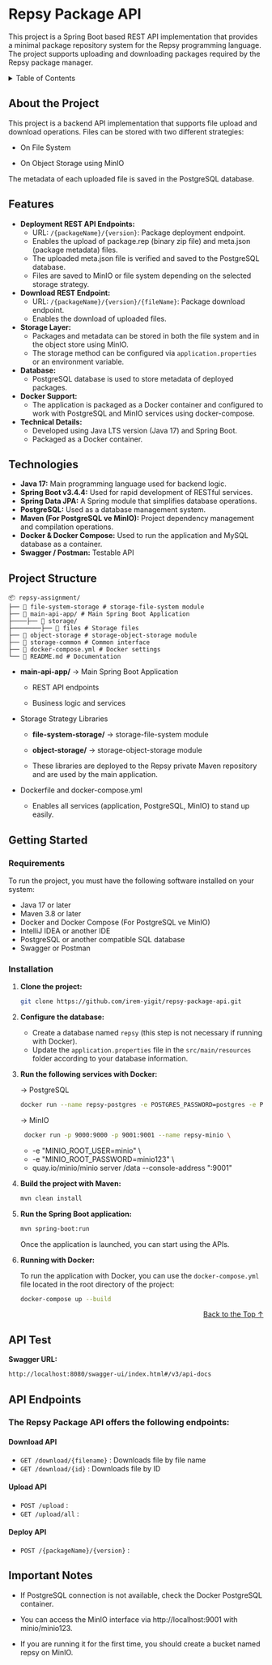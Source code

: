# Repsy Package API
<a name="readme-top"></a>
This project is a Spring Boot based REST API implementation that provides a minimal package repository system for the Repsy programming language. The project supports uploading and downloading packages required by the Repsy package manager.

<details>
  <summary>Table of Contents</summary>
  <ol>
    <li><a href="#about-the-project">About the Project</a></li>
    <li><a href="#features">Features</a></li>
    <li><a href="#technologies">Technologies</a></li>
   <li><a href="#project-structure">Project Structure</a></li>
    <li>
      <a href="#getting-started">Getting Started</a>
      <ul>
        <li><a href="#requirements">Requirements</a></li>
        <li><a href="#installation">Installation</a></li>
      </ul>
    </li>
    <li><a href="#api-test">API Test</a></li>
    <li><a href="#api-endpoints">API Endpoints</a></li>
    <li><a href="#important-notes">Important Notes</a></li>
  </ol>
</details>

##  About the Project 

This project is a backend API implementation that supports file upload and download operations.
Files can be stored with two different strategies:

* On File System

* On Object Storage using MinIO

The metadata of each uploaded file is saved in the PostgreSQL database.

## Features

* **Deployment REST API Endpoints:**
  * URL: `/{packageName}/{version}`: Package deployment endpoint.
  * Enables the upload of package.rep (binary zip file) and meta.json (package metadata) files.
  * The uploaded meta.json file is verified and saved to the PostgreSQL database.
  * Files are saved to MinIO or file system depending on the selected storage strategy.
* **Download REST Endpoint:**
  * URL: `/{packageName}/{version}/{fileName}`: Package download endpoint.
  * Enables the download of uploaded files.
* **Storage Layer:**
  * Packages and metadata can be stored in both the file system and in the object store using MinIO.
  * The storage method can be configured via `application.properties` or an environment variable.
* **Database:**
  * PostgreSQL database is used to store metadata of deployed packages.
* **Docker Support:**
  * The application is packaged as a Docker container and configured to work with PostgreSQL and MinIO services using docker-compose.
* **Technical Details:**
  * Developed using Java LTS version (Java 17) and Spring Boot.
  * Packaged as a Docker container.


## Technologies 

- **Java 17:** Main programming language used for backend logic.
- **Spring Boot v3.4.4:** Used for rapid development of RESTful services.
- **Spring Data JPA:** A Spring module that simplifies database operations.
- **PostgreSQL:** Used as a database management system.
- **Maven (For PostgreSQL ve MinIO):** Project dependency management and compilation operations.
- **Docker & Docker Compose:** Used to run the application and MySQL database as a container.
- **Swagger / Postman:** Testable API

## Project Structure

    📦 repsy-assignment/
    ├── 📂 file-system-storage # storage-file-system module
    ├── 📂 main-api-app/ # Main Spring Boot Application
    ├────├── 📂 storage/
    ├────────├── 📂 files # Storage files      
    ├── 📂 object-storage # storage-object-storage module
    ├── 📂 storage-common # Common interface
    ├── 📄 docker-compose.yml # Docker settings
    └── 📄 README.md # Documentation

* **main-api-app/** → Main Spring Boot Application

    - REST API endpoints

   - Business logic and services

* Storage Strategy Libraries

   - **file-system-storage/** → storage-file-system module

   - **object-storage/** → storage-object-storage module

   - These libraries are deployed to the Repsy private Maven repository and are used by the main application.

* Dockerfile and docker-compose.yml

   - Enables all services (application, PostgreSQL, MinIO) to stand up easily.

## Getting Started

### Requirements

To run the project, you must have the following software installed on your system:

- Java 17 or later
- Maven 3.8 or later
- Docker and Docker Compose (For PostgreSQL ve MinIO)
- IntelliJ IDEA or another IDE
- PostgreSQL or another compatible SQL database
- Swagger or Postman

### Installation

1. **Clone the project:**

   ```bash
   git clone https://github.com/irem-yigit/repsy-package-api.git
   ```

2. **Configure the database:**

    - Create a database named `repsy` (this step is not necessary if running with Docker).
    - Update the `application.properties` file in the `src/main/resources` folder according to your database information.

3. **Run the following services with Docker:**

   → PostgreSQL
    ```bash
    docker run --name repsy-postgres -e POSTGRES_PASSWORD=postgres -e POSTGRES_DB=repsy -p 5432:5432 -d postgres
   ```
   → MinIO
   ```bash
    docker run -p 9000:9000 -p 9001:9001 --name repsy-minio \
      ```
   - -e "MINIO_ROOT_USER=minio" \
   - -e "MINIO_ROOT_PASSWORD=minio123" \
   - quay.io/minio/minio server /data --console-address ":9001"

4. **Build the project with Maven:**

   ```bash
   mvn clean install
   ```

5. **Run the Spring Boot application:**

   ```bash
   mvn spring-boot:run
   ```

   Once the application is launched, you can start using the APIs.

6. **Running with Docker:**

   To run the application with Docker, you can use the `docker-compose.yml` file located in the root directory of the project:

   ```bash
   docker-compose up --build
   ```
<p align="right"><a href="#readme-top">Back to the Top ↑ </a></p>

## API Test

**Swagger URL:**

   ```bash
   http://localhost:8080/swagger-ui/index.html#/v3/api-docs
   ```
## API Endpoints

### The Repsy Package API offers the following endpoints:

#### Download API

- `GET /download/{filename}`    : Downloads file by file name 
- `GET /download/{id}`    : Downloads file by ID

#### Upload API

- `POST /upload`           : 
- `GET /upload/all`        :

#### Deploy API 

- `POST /{packageName}/{version}` : 

## Important Notes

* If PostgreSQL connection is not available, check the Docker PostgreSQL container.

* You can access the MinIO interface via http://localhost:9001 with minio/minio123.

* If you are running it for the first time, you should create a bucket named repsy on MinIO.
